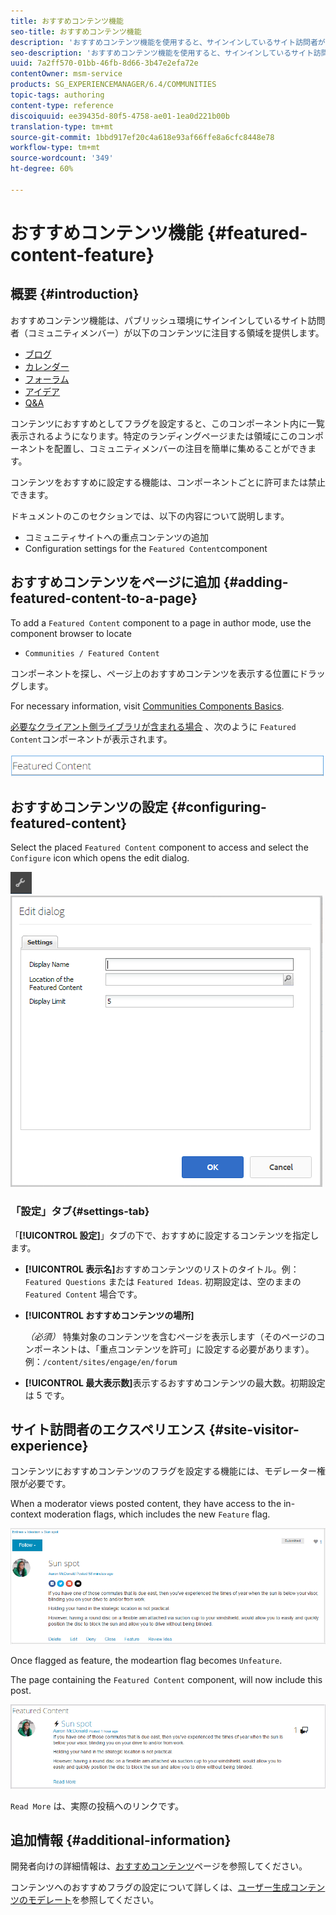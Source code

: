 ```yaml
---
title: おすすめコンテンツ機能
seo-title: おすすめコンテンツ機能
description: 'おすすめコンテンツ機能を使用すると、サインインしているサイト訪問者がコンテンツに注目します '
seo-description: 'おすすめコンテンツ機能を使用すると、サインインしているサイト訪問者がコンテンツに注目します '
uuid: 7a2ff570-01bb-46fb-8d66-3b47e2efa72e
contentOwner: msm-service
products: SG_EXPERIENCEMANAGER/6.4/COMMUNITIES
topic-tags: authoring
content-type: reference
discoiquuid: ee39435d-80f5-4758-ae01-1ea0d221b00b
translation-type: tm+mt
source-git-commit: 1bbd917ef20c4a618e93af66ffe8a6cfc8448e78
workflow-type: tm+mt
source-wordcount: '349'
ht-degree: 60%

---
```



# おすすめコンテンツ機能 {#featured-content-feature}

## 概要 {#introduction}

おすすめコンテンツ機能は、パブリッシュ環境にサインインしているサイト訪問者（コミュニティメンバー）が以下のコンテンツに注目する領域を提供します。

* [ブログ](blog-feature.md)
* [カレンダー](calendar.md)
* [フォーラム](forum.md)
* [アイデア](ideation-feature.md)
* [Q&amp;A](working-with-qna.md)

コンテンツにおすすめとしてフラグを設定すると、このコンポーネント内に一覧表示されるようになります。特定のランディングページまたは領域にこのコンポーネントを配置し、コミュニティメンバーの注目を簡単に集めることができます。

コンテンツをおすすめに設定する機能は、コンポーネントごとに許可または禁止できます。

ドキュメントのこのセクションでは、以下の内容について説明します。

* コミュニティサイトへの重点コンテンツの追加
* Configuration settings for the `Featured Content`component

## おすすめコンテンツをページに追加 {#adding-featured-content-to-a-page}

To add a `Featured Content` component to a page in author mode, use the component browser to locate

* `Communities / Featured Content`

コンポーネントを探し、ページ上のおすすめコンテンツを表示する位置にドラッグします。

For necessary information, visit [Communities Components Basics](basics.md).

[必要なクライアント側ライブラリが含まれる場合](essentials-featured.md#essentials-for-client-side) 、次のように `Featured Content`コンポーネントが表示されます。

![chlimage_1-13](assets/chlimage_1-13.png)

## おすすめコンテンツの設定 {#configuring-featured-content}

Select the placed `Featured Content` component to access and select the `Configure` icon which opens the edit dialog.

![chlimage_1-14](assets/chlimage_1-14.png) ![chlimage_1-15](assets/chlimage_1-15.png)

### 「設定」タブ{#settings-tab}

「**[!UICONTROL 設定]**」タブの下で、おすすめに設定するコンテンツを指定します。

* **[!UICONTROL 表示名]**&#x200B;おすすめコンテンツのリストのタイトル。例： 
`Featured Questions` または `Featured Ideas`. 初期設定は、空のままの `Featured Content` 場合です。

* **[!UICONTROL おすすめコンテンツの場所]**

   *（必須）* 特集対象のコンテンツを含むページを表示します（そのページのコンポーネントは、「重点コンテンツを許可」に設定する必要があります）。 例：`/content/sites/engage/en/forum`

* **[!UICONTROL 最大表示数]**&#x200B;表示するおすすめコンテンツの最大数。初期設定は 5 です。

## サイト訪問者のエクスペリエンス {#site-visitor-experience}

コンテンツにおすすめコンテンツのフラグを設定する機能には、モデレーター権限が必要です。

When a moderator views posted content, they have access to the in-context moderation flags, which includes the new `Feature` flag.

![chlimage_1-16](assets/chlimage_1-16.png)

Once flagged as feature, the modeartion flag becomes `Unfeature`.

The page containing the `Featured Content` component, will now include this post.

![chlimage_1-17](assets/chlimage_1-17.png)

`Read More` は、実際の投稿へのリンクです。

## 追加情報 {#additional-information}

開発者向けの詳細情報は、[おすすめコンテンツ](essentials-featured.md)ページを参照してください。

コンテンツへのおすすめフラグの設定について詳しくは、[ユーザー生成コンテンツのモデレート](moderate-ugc.md)を参照してください。
